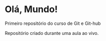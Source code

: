 # Olá, Mundo!
 Primeiro repositório do curso de Git e Git-hub

Repositório criado durante uma aula ao vivo.
